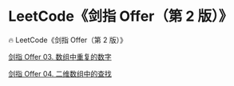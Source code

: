 #  LeetCode《剑指 Offer（第 2 版）》
🔥  LeetCode《剑指 Offer（第 2 版）》

[剑指 Offer 03. 数组中重复的数字](https://github.com/SniperCoding/The_sword_refers_to_offer/blob/main/solution/%E5%89%91%E6%8C%87%20Offer%2003.%20%E6%95%B0%E7%BB%84%E4%B8%AD%E9%87%8D%E5%A4%8D%E7%9A%84%E6%95%B0%E5%AD%97.md)

[剑指 Offer 04. 二维数组中的查找](https://github.com/SniperCoding/The_sword_refers_to_offer/blob/main/solution/%E5%89%91%E6%8C%87%20Offer%2004.%20%E4%BA%8C%E7%BB%B4%E6%95%B0%E7%BB%84%E4%B8%AD%E7%9A%84%E6%9F%A5%E6%89%BE.md)

